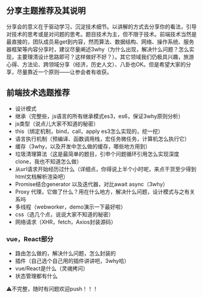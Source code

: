## 分享主题推荐及其说明

分享会的意义在于驱动学习，沉淀技术细节。以讲解的方式去分享你的看法，引导对技术的思考或是对问题的思考。题目技术为主，但不限于技术。前端技术当然是最直接的，团队成员易get到内容，然而算法、数据结构、网络、操作系统、服务器框架等内容分享时，建议尽量阐述3why（为什么出现，解决什么问题？怎么实现，主要理清设计思路即可？这样做好不好？）。其它领域我们仍极具兴趣，旅游心得、方法论、跨领域分享（经济，历史人文）、八卦也OK。但是希望大家的分享，尽量靠近一个原则——让参会者有收获。

## 前端技术选题推荐

* 设计模式
* 继承（完整些，js语言的所有继承模式es3，es6，保证3why原则分析）
* js类型（说点儿大家不知道的秘密）
* this（绑定机制，bind，call，apply es3怎么实现的，挖一挖）
* 语言执行机制（预编译、函数调用栈，宏任务微任务，计算机怎么执行它）
* 缓存（3why，以及开发中怎么做的缓存，哪些地方用到）
* 垃圾清理算法（这是最简单的题目，引申个问题循环引用怎么实现深度clone，我也不知道怎么做）
* 从url请求开始经历过什么（详细点，你得说上半个小时呢，来点干货至少得到 html文档解析渲染吧）
* Promise结合generator 以及迭代器，对比await async（3why）
* Proxy 代理，它做了什么？用在什么地方，解决什么问题，设计模式与之有关系吗
* 多线程（webworker，demo演示一下最好啦）
* css（选几个点，说说大家不知道的秘密）
* 网络请求（XHR，fetch，Axios封装源码）

### vue，React部分

* 路由怎么做的，解决什么问题，怎么封装的
* 插件（自己选个自己用的插件讲讲吧，3why哈）
* vue/React是什么（灵魂拷问）
* 状态管理都有什么



⚠️不完整，随时有问题欢迎push！！！